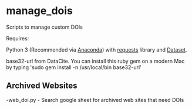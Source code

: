 # manage_dois

Scripts to manage custom DOIs

Requires: 

Python 3 (Recommended via [Anaconda](https://www.anaconda.com/download)) with [requests](https://pypi.python.org/pypi/requests) library and [Dataset](https://github.com/caltechlibrary/dataset).

base32-url from DataCite.  You can install this ruby gem on a modern Mac by
typing 'sudo gem install -n /usr/local/bin base32-url'

## Archived Websites

-web_doi.py - Search google sheet for archived web sites that need DOIs


